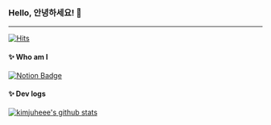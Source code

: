 ### Hello, 안녕하세요! 🤗
---

[![Hits](https://hits.seeyoufarm.com/api/count/incr/badge.svg?url=https%3A%2F%2Fgithub.com%2Fkimjuheee&count_bg=%23F8CACC&title_bg=%238DA4D0&icon=&icon_color=%23E7E7E7&title=hits&edge_flat=false)](https://hits.seeyoufarm.com)

#### ✨ Who am I
[![Notion Badge](https://img.shields.io/badge/-Notion-92a8d1?logo=notion&logoColor=white&link=https://www.notion.so/166592756ded80cc9332e6ba818a3006?pvs=4)](https://www.notion.so/166592756ded80cc9332e6ba818a3006?pvs=4)

#### ✨ Dev logs
[![kimjuheee's github stats](https://github-readme-stats.vercel.app/api?username=kimjuheee&count_private=true&custom_title=kimjuheee's&nbsp;github&nbsp;👀&bg_color=30,92a8d1,f7cac9&title_color=fff&text_color=fff)](https://github.com/anuraghazra/github-readme-stats)
